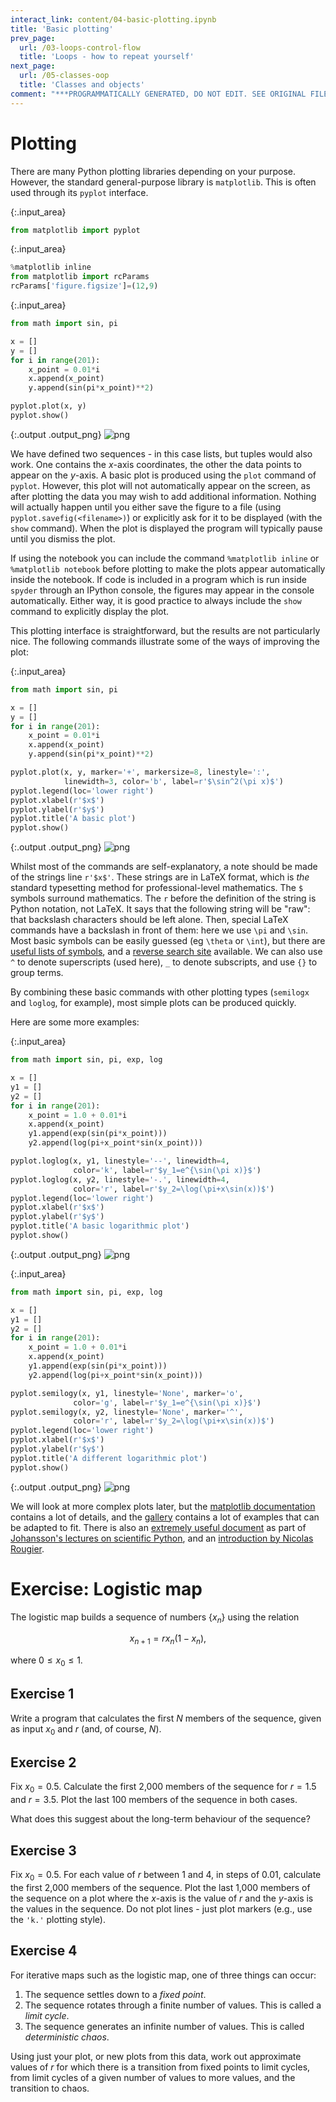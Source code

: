 ```yaml
---
interact_link: content/04-basic-plotting.ipynb
title: 'Basic plotting'
prev_page:
  url: /03-loops-control-flow
  title: 'Loops - how to repeat yourself'
next_page:
  url: /05-classes-oop
  title: 'Classes and objects'
comment: "***PROGRAMMATICALLY GENERATED, DO NOT EDIT. SEE ORIGINAL FILES IN /content***"
---
```


# Plotting

There are many Python plotting libraries depending on your purpose. However, the standard general-purpose library is `matplotlib`. This is often used through its `pyplot` interface.



{:.input_area}
```python
from matplotlib import pyplot
```




{:.input_area}
```python
%matplotlib inline
from matplotlib import rcParams
rcParams['figure.figsize']=(12,9)
```




{:.input_area}
```python
from math import sin, pi

x = []
y = []
for i in range(201):
    x_point = 0.01*i
    x.append(x_point)
    y.append(sin(pi*x_point)**2)

pyplot.plot(x, y)
pyplot.show()
```



{:.output .output_png}
![png](/Users/ih3/Documents/github/maths-with-python-book/_build/04-basic-plotting_4_0.png)



We have defined two sequences - in this case lists, but tuples would also work. One contains the $x$-axis coordinates, the other the data points to appear on the $y$-axis. A basic plot is produced using the `plot` command of `pyplot`. However, this plot will not automatically appear on the screen, as after plotting the data you may wish to add additional information. Nothing will actually happen until you either save the figure to a file (using `pyplot.savefig(<filename>)`) or explicitly ask for it to be displayed (with the `show` command). When the plot is displayed the program will typically pause until you dismiss the plot.

If using the notebook you can include the command `%matplotlib inline` or `%matplotlib notebook` before plotting to make the plots appear automatically inside the notebook. If code is included in a program which is run inside `spyder` through an IPython console, the figures may appear in the console automatically. Either way, it is good practice to always include the `show` command to explicitly display the plot.

This plotting interface is straightforward, but the results are not particularly nice. The following commands illustrate some of the ways of improving the plot:



{:.input_area}
```python
from math import sin, pi

x = []
y = []
for i in range(201):
    x_point = 0.01*i
    x.append(x_point)
    y.append(sin(pi*x_point)**2)

pyplot.plot(x, y, marker='+', markersize=8, linestyle=':', 
            linewidth=3, color='b', label=r'$\sin^2(\pi x)$')
pyplot.legend(loc='lower right')
pyplot.xlabel(r'$x$')
pyplot.ylabel(r'$y$')
pyplot.title('A basic plot')
pyplot.show()
```



{:.output .output_png}
![png](/Users/ih3/Documents/github/maths-with-python-book/_build/04-basic-plotting_8_0.png)



Whilst most of the commands are self-explanatory, a note should be made of the strings line `r'$x$'`. These strings are in LaTeX format, which is *the* standard typesetting method for professional-level mathematics. The `$` symbols surround mathematics. The `r` before the definition of the string is Python notation, not LaTeX. It says that the following string will be "raw": that backslash characters should be left alone. Then, special LaTeX commands have a backslash in front of them: here we use `\pi` and `\sin`. Most basic symbols can be easily guessed (eg `\theta` or `\int`), but there are [useful lists of symbols](http://www.artofproblemsolving.com/wiki/index.php/LaTeX:Symbols), and a [reverse search site](http://detexify.kirelabs.org/classify.html) available. We can also use `^` to denote superscripts (used here), `_` to denote subscripts, and use `{}` to group terms.

By combining these basic commands with other plotting types (`semilogx` and `loglog`, for example), most simple plots can be produced quickly.

Here are some more examples:



{:.input_area}
```python
from math import sin, pi, exp, log

x = []
y1 = []
y2 = []
for i in range(201):
    x_point = 1.0 + 0.01*i
    x.append(x_point)
    y1.append(exp(sin(pi*x_point)))
    y2.append(log(pi+x_point*sin(x_point)))

pyplot.loglog(x, y1, linestyle='--', linewidth=4, 
              color='k', label=r'$y_1=e^{\sin(\pi x)}$')
pyplot.loglog(x, y2, linestyle='-.', linewidth=4, 
              color='r', label=r'$y_2=\log(\pi+x\sin(x))$')
pyplot.legend(loc='lower right')
pyplot.xlabel(r'$x$')
pyplot.ylabel(r'$y$')
pyplot.title('A basic logarithmic plot')
pyplot.show()
```



{:.output .output_png}
![png](/Users/ih3/Documents/github/maths-with-python-book/_build/04-basic-plotting_12_0.png)





{:.input_area}
```python
from math import sin, pi, exp, log

x = []
y1 = []
y2 = []
for i in range(201):
    x_point = 1.0 + 0.01*i
    x.append(x_point)
    y1.append(exp(sin(pi*x_point)))
    y2.append(log(pi+x_point*sin(x_point)))

pyplot.semilogy(x, y1, linestyle='None', marker='o', 
              color='g', label=r'$y_1=e^{\sin(\pi x)}$')
pyplot.semilogy(x, y2, linestyle='None', marker='^', 
              color='r', label=r'$y_2=\log(\pi+x\sin(x))$')
pyplot.legend(loc='lower right')
pyplot.xlabel(r'$x$')
pyplot.ylabel(r'$y$')
pyplot.title('A different logarithmic plot')
pyplot.show()
```



{:.output .output_png}
![png](/Users/ih3/Documents/github/maths-with-python-book/_build/04-basic-plotting_13_0.png)



We will look at more complex plots later, but the [matplotlib documentation](http://matplotlib.org/api/pyplot_summary.html) contains a lot of details, and the [gallery](http://matplotlib.org/gallery.html) contains a lot of examples that can be adapted to fit. There is also an [extremely useful document](http://nbviewer.ipython.org/github/jrjohansson/scientific-python-lectures/blob/master/Lecture-4-Matplotlib.ipynb) as part of [Johansson's lectures on scientific Python](https://github.com/jrjohansson/scientific-python-lectures), and an [introduction by Nicolas Rougier](http://www.labri.fr/perso/nrougier/teaching/matplotlib/matplotlib.html).

# Exercise: Logistic map

The logistic map builds a sequence of numbers $\{ x_n \}$ using the relation

$$ x_{n+1} = r x_n \left( 1 - x_n \right), $$

where $0 \le x_0 \le 1$.

## Exercise 1

Write a program that calculates the first $N$ members of the sequence, given as input $x_0$ and $r$ (and, of course, $N$).

## Exercise 2

Fix $x_0=0.5$. Calculate the first 2,000 members of the sequence for $r=1.5$ and $r=3.5$. Plot the last 100 members of the sequence in both cases.

What does this suggest about the long-term behaviour of the sequence?

## Exercise 3

Fix $x_0 = 0.5$. For each value of $r$ between $1$ and $4$, in steps of $0.01$, calculate the first 2,000 members of the sequence. Plot the last 1,000 members of the sequence on a plot where the $x$-axis is the value of $r$ and the $y$-axis is the values in the sequence. Do not plot lines - just plot markers (e.g., use the `'k.'` plotting style).

## Exercise 4

For iterative maps such as the logistic map, one of three things can occur:

1. The sequence settles down to a *fixed point*.
2. The sequence rotates through a finite number of values. This is called a *limit cycle*.
3. The sequence generates an infinite number of values. This is called *deterministic chaos*.

Using just your plot, or new plots from this data, work out approximate values of $r$ for which there is a transition from fixed points to limit cycles, from limit cycles of a given number of values to more values, and the transition to chaos.
